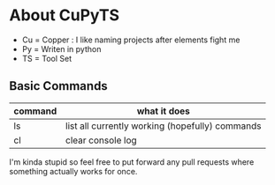# About CuPyTS
- Cu = Copper : I like naming projects after elements fight me
- Py = Writen in python
- TS = Tool Set

## Basic Commands
| command | what it does |
| -- | -- |
| ls | list all currently working (hopefully) commands
| cl | clear console log |


I'm kinda stupid so feel free to put forward
any pull requests where something actually works for once.
